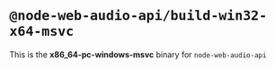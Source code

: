 # `@node-web-audio-api/build-win32-x64-msvc`

This is the **x86_64-pc-windows-msvc** binary for `node-web-audio-api`
